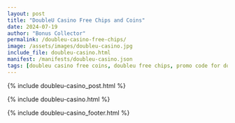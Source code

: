 ```yaml
---
layout: post
title: "DoubleU Casino Free Chips and Coins"
date: 2024-07-19
author: "Bonus Collector"
permalink: /doubleu-casino-free-chips/
image: /assets/images/doubleu-casino.jpg
include_file: doubleu-casino.html
manifest: /manifests/doubleu-casino.json
tags: [doubleu casino free coins, doubleu free chips, promo code for doubleu casino]
---
```


{% include doubleu-casino_post.html %}

{% include doubleu-casino.html %}

{% include doubleu-casino_footer.html %}
